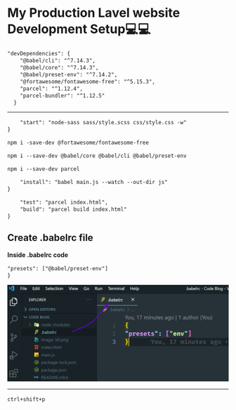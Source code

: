 # My Production Lavel website Development Setup💻💻


```Install All defencenty for morden website build
"devDependencies": {
    "@babel/cli": "^7.14.3",
    "@babel/core": "^7.14.3",
    "@babel/preset-env": "^7.14.2",
    "@fortawesome/fontawesome-free": "^5.15.3",
    "parcel": "^1.12.4",
    "parcel-bundler": "^1.12.5"
  }
```

----------

```"scripts": {
    "start": "node-sass sass/style.scss css/style.css -w"
}
```
```Font Awesome
npm i -save-dev @fortawesome/fontawesome-free
```
```Transpile js in Babel
npm i --save-dev @babel/core @babel/cli @babel/preset-env
```
```Install Parcel 
npm i --save-dev parcel
```
```"scripts": {
    "install": "babel main.js --watch --out-dir js"
}
```

```"scripts": {
    "test": "parcel index.html",
    "build": "parcel build index.html"
}
```
**Create .babelrc file**
------------------------------------------
**Inside .babelrc code**

```{
"presets": ["@babel/preset-env"]    
}
```

![babelrc](./babelrc.png)

----------
```run css Autoprefix
ctrl+shift+p
```